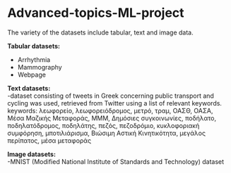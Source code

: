 # Advanced-topics-ML-project

The variety of the datasets include tabular, text and image data.  
  
**Tabular datasets:**  
 - Arrhythmia  
 - Mammography  
 - Webpage  

**Text datasets:**  
-dataset consisting of tweets in Greek concerning public transport and cycling was used, retrieved from Twitter using a list of relevant keywords.  
keywords:  λεωφορείο, λεωφορειόδρομος, μετρό, τραμ, ΟΑΣΘ, ΟΑΣΑ, Μέσα Μαζικής Μεταφοράς, ΜΜΜ, Δημόσιες συγκοινωνίες, ποδήλατο, ποδηλατόδρομος, ποδηλάτης, πεζός, πεζοδρόμιο, κυκλοφοριακή συμφόρηση, μποτιλιάρισμα, Βιώσιμη Αστική Κινητικότητα, μεγάλος περίπατος, μέσα μεταφοράς  
 
 **Image datasets:**  
-MNIST (Modified National Institute of Standards and Technology) dataset
